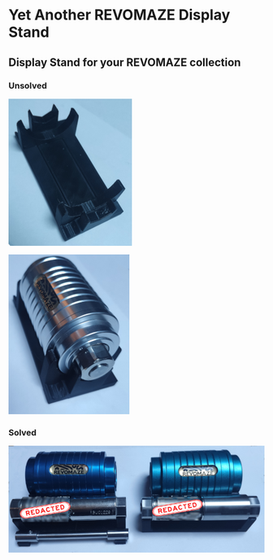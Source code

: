# Yet Another REVOMAZE Display Stand



## Display Stand for your REVOMAZE collection

### Unsolved
![V1 display stand empty](images//V1_unsolved_empty_small.png)

![V1 display stand unsolved](images/V1_unsolved_silver_small.png)

### Solved

![V1 and V3 solved display](images/solved-v1-v3.png)
